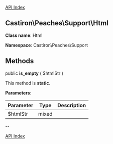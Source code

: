 [API Index](ApiIndex.md)


Castiron\Peaches\Support\Html
---------------


**Class name**: Html

**Namespace**: Castiron\Peaches\Support







    

    







Methods
-------


public **is_empty** ( $htmlStr )








This method is **static**.



**Parameters**:

| Parameter | Type | Description |
|-----------|------|-------------|
| $htmlStr | mixed |  |

--

[API Index](ApiIndex.md)
